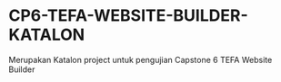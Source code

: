 # CP6-TEFA-WEBSITE-BUILDER-KATALON

Merupakan Katalon project untuk pengujian Capstone 6 TEFA Website Builder
